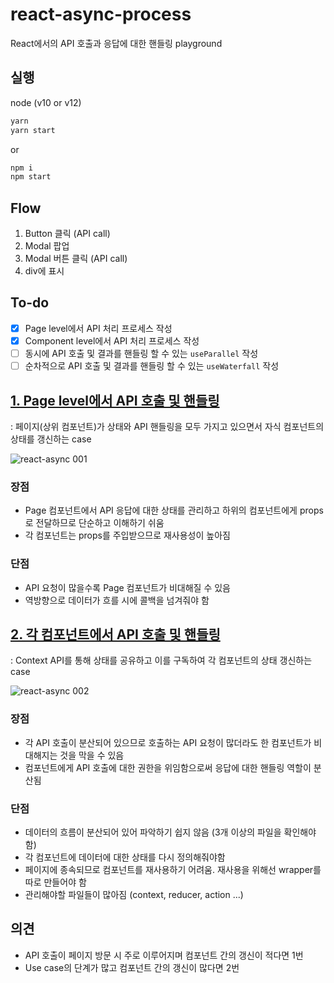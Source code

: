 # react-async-process
React에서의 API 호출과 응답에 대한 핸들링 playground

## 실행
node (v10 or v12)
```sh
yarn
yarn start
```
or
```sh
npm i
npm start
```

## Flow
1. Button 클릭 (API call)
2. Modal 팝업
3. Modal 버튼 클릭 (API call)
4. div에 표시

## To-do
- [x] Page level에서 API 처리 프로세스 작성
- [x] Component level에서 API 처리 프로세스 작성
- [ ] 동시에 API 호출 및 결과를 핸들링 할 수 있는 `useParallel` 작성
- [ ] 순차적으로 API 호출 및 결과를 핸들링 할 수 있는 `useWaterfall` 작성

## [1. Page level에서 API 호출 및 핸들링](https://github.com/doong-jo/react-async-process/tree/master)
: 페이지(상위 컴포넌트)가 상태와 API 핸들링을 모두 가지고 있으면서 자식 컴포넌트의 상태를 갱신하는 case

![react-async 001](https://user-images.githubusercontent.com/22005861/75739361-08823180-5d48-11ea-81cb-cc6e00380931.jpeg)

### 장점
- Page 컴포넌트에서 API 응답에 대한 상태를 관리하고 하위의 컴포넌트에게 props로 전달하므로 단순하고 이해하기 쉬움
- 각 컴포넌트는 props를 주입받으므로 재사용성이 높아짐

### 단점
- API 요청이 많을수록 Page 컴포넌트가 비대해질 수 있음
- 역방향으로 데이터가 흐를 시에 콜백을 넘겨줘야 함

## [2. 각 컴포넌트에서 API 호출 및 핸들링](https://github.com/doong-jo/react-async-process/tree/component)
: Context API를 통해 상태를 공유하고 이를 구독하여 각 컴포넌트의 상태 갱신하는 case

![react-async 002](https://user-images.githubusercontent.com/22005861/75739383-13d55d00-5d48-11ea-9688-64dee455db1b.jpeg)

### 장점
- 각 API 호출이 분산되어 있으므로 호출하는 API 요청이 많더라도 한 컴포넌트가 비대해지는 것을 막을 수 있음
- 컴포넌트에게 API 호출에 대한 권한을 위임함으로써 응답에 대한 핸들링 역할이 분산됨

### 단점
- 데이터의 흐름이 분산되어 있어 파악하기 쉽지 않음 (3개 이상의 파일을 확인해야 함)
- 각 컴포넌트에 데이터에 대한 상태를 다시 정의해줘야함
- 페이지에 종속되므로 컴포넌트를 재사용하기 어려움. 재사용을 위해선 wrapper를 따로 만들어야 함
- 관리해야할 파일들이 많아짐 (context, reducer, action ...)


## 의견
- API 호출이 페이지 방문 시 주로 이루어지며 컴포넌트 간의 갱신이 적다면 1번
- Use case의 단계가 많고 컴포넌트 간의 갱신이 많다면 2번
